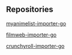 ## Repositories

[myanimelist-importer-go](https://github.com/necodeo/myanimelist-importer-go)

[filmweb-importer-go](https://github.com/necodeo/filmweb-importer-go)

[crunchyroll-importer-go](https://github.com/necodeo/crunchyroll-importer-go)
